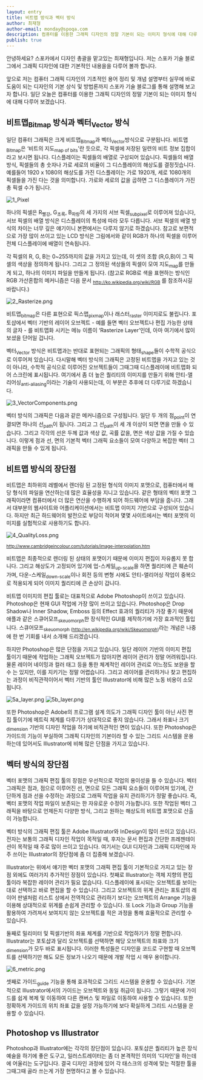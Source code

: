 ```yaml
---
layout: entry
title: 비트맵 방식과 벡터 방식
author: 최재형
author-email: monday@spoqa.com
description: 컴퓨터를 이용한 그래픽 디자인의 정말 기본이 되는 이미지 형식에 대해 다루어 보겠습니다.
publish: true
---
```


안녕하세요? 스포카에서 디자인 총괄을 맡고있는 최재형입니다. 저는 스포카 기술 블로그에서 그래픽 디자인에 대한 기본적인 내용을을 다루어 볼까 합니다. 

앞으로 저는 컴퓨터 그래픽 디자인의 기초적인 용어 정리 및 개념 설명부터 실무에 바로 도움이 되는 디자인의 기본 상식 및 방법론까지 스포카 기술 블로그를 통해 설명해 보고자 합니다. 일단 오늘은 컴퓨터를 이용한 그래픽 디자인의 정말 기본이 되는 이미지 형식에 대해 다루어 보겠습니다.

비트맵<sub>Bitmap</sub> 방식과 벡터<sub>Vector</sub> 방식
---
일단 컴퓨터 그래픽은 크게 비트맵<sub>Bitmap</sub>과 벡터<sub>Vector</sub>방식으로 구분됩니다. 비트맵<sub>Bitmap</sub>은 ‘비트의 지도<sub>map of bits</sub>'란 듯으로, 각 픽셀에 저장된 일련의 비트 정보 집합이라고 보시면 됩니다. 디스플레이는 픽셀들의 배열로 구성되어 있습니다. 픽셀들의 배열 방식, 픽셀들의 총 숫자나 가로 세로의 비율이 그 디스플레이의 해상도를 결정짓습니다. 예를들어 1920 x 1080의 해상도를 가진 디스플레이는 가로 1920개, 세로 1080개의 픽셀들을 가진 다는 것을 의미합니다. 가로와 세로의 값을 곱하면 그 디스플레이가 가진 총 픽셀 수가 됩니다.

![1_Pixel](/images/bitmap-vector/1_Pixel.png)

하나의 픽셀은 R<sub>빨강</sub>, G<sub>초록</sub>, B<sub>파랑</sub>의 세 가지의 서브 픽셀<sub>subpixel</sub>로 이루어져 있습니다, 서브 픽셀의 배열 방식은 디스플레이의 특성에 따라 모두 다릅니다. 서브 픽셀의 배열 방식의 차이는 너무 깊은 얘기이니 본편에서는 다루지 않기로 하겠습니다. 참고로 보편적으로 가장 많이 쓰이고 있는 LCD 방식은 그림에서와 같이 RGB가 하나의 픽셀을 이루어 전체 디스플레이에 배열이 연속됩니다. 

각 픽셀의 R, G, B는 0~255까지의 값을 가지고 있는데, 이 셋의 조합 (R,G,B)이 그 픽셀의 색상을 정의하게 됩니다. 그리고 그 정의된 색상들의 픽셀이 모여 지도<sub>map</sub>를 만들게 되고, 하나의 이미지 파일을 만들게 됩니다. (참고로 RGB로 색을 표현하는 방식인 RGB 가산혼합의 메커니즘은 다음 문서 <sub>http://ko.wikipedia.org/wiki/RGB</sub> 를 참조하시길 바랍니다.) 

![2_Rasterize.png](/images/bitmap-vector/2_Rasterize.png)

비트맵<sub>bitmap</sub>은 다른 표현으로 픽스맵<sub>pixmap</sub>이나 래스터<sub>raster</sub> 이미지로도 불립니다. 포토샵에서 벡터 기반의 레이어 오브젝트 - 예를 들면 벡터 오브젝트나 편집 가능한 상태의 글자 - 를 비트맵화 시키는 메뉴 이름이 ‘Rasterize Layer’인데, 아마 여기에서 많이 보셨을 단어일 겁니다.

벡터<sub>Vector</sub> 방식은 비트맵과는 반대로 표현되는 그래픽의 형태<sub>shape</sub>들이 수학적 공식으로 이루어져 있습니다. 다시말해 벡터 방식의 그래픽은 고정된 비트맵을 가지고 있는 것이 아니라,  수학적 공식으로 이루어진 오브젝트들이 그때그때 디스플레이에 비트맵화 되어 스크린에 표시됩니다. 여기에서 좀 더 높은 퀄리티의 이미지를 만들기 위해 안티-앨리어싱<sub>anti-aliasing</sub>이라는 기술이 사용되는데, 이 부분은 추후에 더 다루기로 하겠습니다.

![3_VectorComponents.png](/images/bitmap-vector/3_VectorComponents.png)

벡터 방식의 그래픽은 다음과 같은 메커니즘으로 구성됩니다. 일단 두 개의 점<sub>point</sub>이 연결되면 하나의 선<sub>path</sub>이 됩니다. 그리고 그 선<sub>path</sub>이 세 개 이상이 되면 면을 만들 수 있습니다. 그리고 각각의 선은 두께 값과 색상 값, 곡률 값을, 면은 색상 값을 가질 수 있습니다. 이렇게 점과 선, 면의 기본적 벡터 그래픽 요소들이 모여 다양하고 복잡한 벡터 그래픽을 만들 수 있게 됩니다.

비트맵 방식의 장단점
---
비트맵은 최하위의 레벨에서 렌더링 된 고정된 형식의 이미지 포맷으로, 컴퓨터에서 해당 형식의 파일을 연산하는데 많은 효율성을 지니고 있습니다. 같은 형태의 벡터 포맷 그래픽이라면 컴퓨터에서 더 많은 연산을 수행하게 되어 하드웨어에 부담을 줍니다. 그래서 대부분의 웹사이트와 어플리케이션에서는 비트맵 이미지 기반으로 구성되어 있습니다. 하지만 최근 하드웨어의 발전으로 부담이 적어져 몇몇 사이트에서는 벡터 포맷의 이미지를 실험적으로 사용하기도 합니다.

![4_QualityLoss.png](/images/bitmap-vector/4_QualityLoss.png)

<sub>http://www.cambridgeincolour.com/tutorials/image-interpolation.htm</sub>

비트맵은 최종적으로 렌더링 된 상태의 포맷이기 때문에 이미지 편집이 자유롭지 못 합니다. 그리고 해상도가 고정되어 있기에 업-스케일<sub>up-scale</sub>을 하면 퀄리티에 큰 훼손이 가며, 다운-스케일<sub>down-scale</sub>이나 회전 등의 변형 시에도 안티-앨리어싱 작업이 중복으로 적용되게 되어 이미지 퀄리티에 큰 손상이 갑니다.

비트맵 이미지의 편집 툴로는 대표적으로 Adobe Photoshop이 쓰이고 있습니다. Photoshop은 현재 GUI 작업에 가장 많이 쓰이고 있습니다. Photoshop은 Drop Shadow나 Inner Shadow, Emboss 등의 Effect 효과의 퀄리티가 가장 좋기 때문에 애플과 같은 스큐어모프<sub>skeuomorph</sub>한 장식적인 GUI를 제작하기에 가장 효과적인 툴입니다. 스큐어모프<sub>skeuomorph (http://en.wikipedia.org/wiki/Skeuomorph)</sub>라는 개념은 나중에 한 번 기회를 내서 소개해 드리겠습니다.

하지만 Photoshop은 많은 단점을 가지고 있습니다. 일단 레이어 기반의 이미지 편집 툴이기 때문에 작업하는 그래픽 오브젝트가 많아지면 레이어 관리가 정말 어려워집니다. 물론 레이어 네이밍과 컬러 태그 등을 통한 체계적인 레이어 관리로 어느정도 보완을 할 수 는 있지만, 이를 지키기는 정말 어렵습니다. 그리고 레이어를 관리하거나 찾고 편집하는 과정이 비직관적이어서 벡터 기반의 툴인 Illustrator에 비해 많은 노동 비용이 소모됩니다. 

![5a_layer.png](/images/bitmap-vector/5a_layer.png)
![5b_layer.png](/images/bitmap-vector/5b_layer.png)

또한 Photoshop은 Adobe의 프로그램 설계 의도가 그래픽 디자인 툴이 아닌 사진 편집 툴이기에 메트릭 체계를 다루기가 상대적으로 좋지 않습니다. 그래서 좌표나 크기<sub>dimension</sub> 기반의 디자인 작업을 하기에 비직관적인 면이 있습니다. 또한 Photoshop은 가이드의 기능이 부실하여 그래픽 디자인의 기본이라 할 수 있는 그리드 시스템을 운용하는데 있어서도 Illustrator에 비해 많은 단점을 가지고 있습니다.

벡터 방식의 장단점
---
벡터 포맷의 그래픽 편집 툴의 장점은 우선적으로 작업의 용이성을 들 수 있습니다. 벡터 그래픽은 점과, 점으로 이루어진 선, 면으로 모든 그래픽 요소들이 이루어져 있기에, 간단하게 점과 선을 수정하는 과정으로 그래픽 작업을 유지 관리하기가 정말 좋습니다. 즉, 벡터 포맷의 작업 파일이 보존되는 한 자유로운 수정이 가능합니다. 또한 작업된 벡터 그래픽을 바탕으로 언제든지 다양한 방식, 그리고 원하는 해상도의 비트맵 포맷으로 산출이 가능합니다.

벡터 방식의 그래픽 편집 툴은 Adobe Illustrator와 InDesign이 많이 쓰이고 있습니다. 전자는 보통의 그래픽 디자인 작업이 목적일 때, 후자는 문서 편집과 간단한 프레젠테이션이 목적일 때 주로 많이 쓰이고 있습니다. 여기서는 GUI 디자인과 그래픽 디자인에 자주 쓰이는 Illustrator의 장단점에 좀 더 집중해 보겠습니다.

Illustrator는 위에서 얘기한 벡터 포맷의 그래픽 편집 툴이 기본적으로 가지고 있는 장점 외에도 여러가지 추가적인 장점이 있습니다. 첫째로 Illustrator는 객체 지향의 편집 툴이라 복잡한 레이어 관리가 필요 없습니다. 디스플레이에 표시되는 오브젝트를 보이는 대로 선택하고 바로 편집을 할 수 있습니다. 그리고 오브젝트의 위계 관리는 포토샵의 레이어 판넬처럼 리스트 상에서 전역적으로 관리하기 보다는 오브젝트의 Arrange 기능을 이용해 상대적으로 위계를 손쉽게 관리할 수 있습니다. 또 Lock 기능과 Group 기능을 활용하여 가려져서 보여지지 않는 오브젝트를 적은 과정을 통해 효율적으로 관리할 수 있습니다.

둘째로 밀리미터 및 픽셀기반의 좌표 체계를 기반으로 작업하기가 정말 편합니다. Illustrator는 포토샵과 달리 오브젝트를 선택하면 해당 오브젝트의 좌표와 크기<sub>dimension</sub>가 모두 바로 표시됩니다. 이러한 특성들은 디자인을 코드로 구현할 때 오브젝트를 선택하기만 해도 모든 정보가 나오기 때문에 개발 작업 시 매우 용이합니다.

![6_metric.png](/images/bitmap-vector/6_metric.png)

셋째로 가이드<sub>guide</sub> 기능을 통해 효과적으로 그리드 시스템을 운용할 수 있습니다. 기본적으로 Illustrator에서의 가이드는 오브젝트와 동일 취급이 됩니다. 그렇기 때문에 가이드를 쉽게 복제 및 이동하여 다른 캔버스 및 파일로 이동하여 사용할 수 있습니다. 또한 정확하게 가이드의 위치 좌표 값을 설정 가능하기에 보다 확실하게 그리드 시스템을 운용할 수 있습니다.

Photoshop vs Illustrator
---
Photoshop과 Illustrator에는 각각의 장단점이 있습니다. 포토샵은 퀄리티가 높은 장식예술을 하기에 좋은 도구고, 일러스트레이터는 좀 더 본격적인 의미의 ‘디자인’을 하는데에 어울리는 도구입니다. 결국 디자인 과정에 있어 각 태스크의 성격에 맞는 적절한 툴을 그때그때 골라 쓰는게 가장 현명하다고 볼 수 있습니다.
